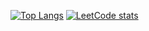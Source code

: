 [![Top Langs](https://github-readme-stats.vercel.app/api/top-langs/?username=vladislav-gh-dump)](https://github.com/vladislav-gh-dump/github-readme-stats)
[![LeetCode stats](https://leetcode-stats-six.vercel.app/?username=user2875qj)](https://github.com/vladislav-gh-dump/github-readme-stats)
